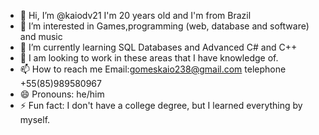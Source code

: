 - 👋 Hi, I’m @kaiodv21 I'm 20 years old and I'm from Brazil
- 👀 I’m interested in Games,programming (web, database and software) and music
- 🌱 I’m currently learning SQL Databases and Advanced C# and C++
- 💞️ I am looking to work in these areas that I have knowledge of. 
- 📫 How to reach me Email:gomeskaio238@gmail.com telephone +55(85)989580967
- 😄 Pronouns: he/him
- ⚡ Fun fact: I don't have a college degree, but I learned everything by myself.

